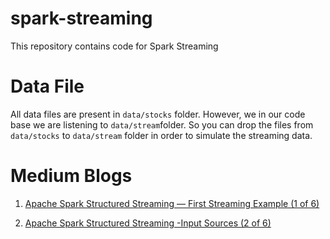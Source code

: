 # spark-streaming
This repository contains code for Spark Streaming

# Data File
All data files are present in `data/stocks` folder. However, we in our code base we are listening to `data/stream`folder. 
So you can drop the files from `data/stocks` to `data/stream` folder in order to simulate the streaming data.

# Medium Blogs
1. [Apache Spark Structured Streaming — First Streaming Example (1 of 6)](https://medium.com/expedia-group-tech/apache-spark-structured-streaming-first-streaming-example-1-of-6-e8f3219748ef)

2. [Apache Spark Structured Streaming -Input Sources (2 of 6)](https://medium.com/expedia-group-tech/apache-spark-structured-streaming-input-sources-2-of-6-6a72f798838c)